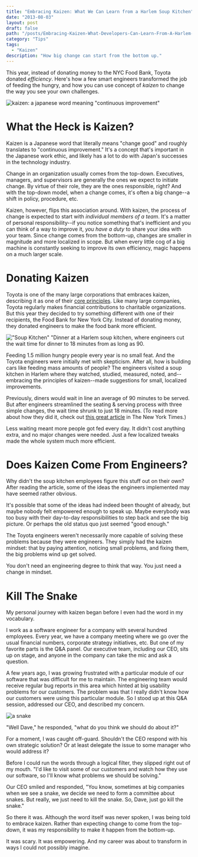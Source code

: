 ```yaml
---
title: "Embracing Kaizen: What We Can Learn from a Harlem Soup Kitchen"
date: "2013-08-03"
layout: post
draft: false
path: "/posts/Embracing-Kaizen-What-Developers-Can-Learn-From-A-Harlem-Soup-Kitchen"
category: "Tips"
tags:
  - "Kaizen"
description: "How big change can start from the bottom up."
---
```


This year, instead of donating money to the NYC Food Bank, Toyota donated *efficiency*.  Here's how a few smart
engineers transformed the job of feeding the hungry, and how you can use concept of *kaizen* to change the way you see your own challenges.

<!-- more -->

![kaizen: a japanese word meaning "continuous improvement"](https://i.imgur.com/dDmLj42.png)

# What the Heck is Kaizen?

Kaizen is a Japanese word that literally means "change good" and roughly translates to "continuous improvement."  It's a concept that's important in the Japanese work ethic, and likely has a lot to do with Japan's successes in the technology industry.

Change in an organization usually comes from the top-down.  Executives, managers, and supervisors are generally the ones we expect to initiate change.  By virtue of their role, they are the ones responsible, right?  And with the top-down model, when a change comes, it's often a big change--a shift in policy, procedure, etc.

Kaizen, however, flips this association around.  With kaizen, the process of change is expected to start with *individual members of a team*.  It's a matter of personal responsibility--if you notice something that's inefficient and you can think of a way to improve it, *you have a duty* to share your idea with your team.  Since change comes from the bottom-up, changes are smaller in magnitude and more localized in scope.  But when every little cog of a big machine is constantly seeking to improve its own efficiency, magic happens on a much larger scale.

# Donating Kaizen

Toyota is one of the many large corporations that embraces kaizen, describing it as one of their [core principles](https://blog.toyota.co.uk/kaizen-toyota-production-system).  Like many large companies, Toyota regularly makes financial contributions to charitable organizations.  But this year they decided to try something different with one of their recipients, the Food Bank for New York City.  Instead of donating money, they donated engineers to make the food bank more efficient.

!["Soup Kitchen"](https://i.imgur.com/IViiNcm.jpg) "Dinner at a Harlem soup kitchen, where engineers cut the wait time for dinner to 18 minutes from as long as 90.

Feeding 1.5 million hungry people every year is no small feat.  And the Toyota engineers were initially met with skepticism.  After all, how is building cars like feeding mass amounts of people?  The engineers visited a soup kitchen in Harlem where they watched, studied, measured, noted, and--embracing the principles of kaizen--made suggestions for small, localized improvements.

Previously, diners would wait in line an average of 90 minutes to be served.  But after engineers streamlined the seating & serving process with three simple changes, the wait time shrunk to just 18 minutes.  (To read more about how they did it, check out [this great article](https://www.nytimes.com/2013/07/27/nyregion/in-lieu-of-money-toyota-donates-efficiency-to-new-york-charity.html) in The New York Times.)

Less waiting meant more people got fed every day.  It didn't cost anything extra, and no major changes were needed.  Just a few localized tweaks made the whole system much more efficient.

# Does Kaizen Come From Engineers?

Why didn't the soup kitchen employees figure this stuff out on their own?  After reading the article, some of the ideas the engineers implemented may have seemed rather obvious.

It's possible that some of the ideas had indeed been thought of already, but maybe nobody felt empowered enough to speak up.  Maybe everybody was too busy with their day-to-day responsibilities to step back and see the big picture.  Or perhaps the old status quo just seemed "good enough."

The Toyota engineers weren't necessarily more capable of solving these problems because they were engineers.  They simply had the kaizen mindset: that by paying attention, noticing small problems, and fixing them, the big problems wind up get solved.

You don't need an engineering degree to think that way.  You just need a change in mindset.

# Kill The Snake

My personal journey with kaizen began before I even had the word in my vocabulary.

I work as a software engineer for a company with several hundred employees.  Every year, we have a company meeting where we go over the usual financial numbers, corporate strategy initiatives, etc.  But one of my favorite parts is the Q&A panel.  Our executive team, including our CEO, sits up on stage, and anyone in the company can take the mic and ask a question.

A few years ago, I was growing frustrated with a particular module of our software that was difficult for me to maintain.  The engineering team would receive regular bug reports in this area which hinted at big usability problems for our customers.  The problem was that I really didn't know how our customers were using this particular module.  So I stood up at this Q&A session, addressed our CEO, and described my concern.

![a snake](https://i.imgur.com/Lb9YtsL.jpg)

"Well Dave," he responded, "what do you think we should do about it?"

For a moment, I was caught off-guard.  Shouldn't the CEO respond with his own strategic solution?  Or at least delegate the issue to some manager who would address it?

Before I could run the words through a logical filter, they slipped right out of my mouth.  "I'd like to visit some of our customers and watch how they use our software, so I'll know what problems we should be solving."

Our CEO smiled and responded, "You know, sometimes at big companies when we see a snake, we decide we need to form a committee about snakes.  But really, we just need to kill the snake.  So, Dave, just go kill the snake."

So there it was.  Although the word itself was never spoken, I was being told to embrace kaizen.  Rather than expecting change to come from the top-down, it was my responsibility to make it happen from the bottom-up.

It was scary.  It was empowering.  And my career was about to transform in ways I could not possibly imagine.
